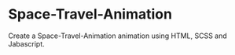 # Space-Travel-Animation
Create a Space-Travel-Animation animation using HTML, SCSS and Jabascript.
